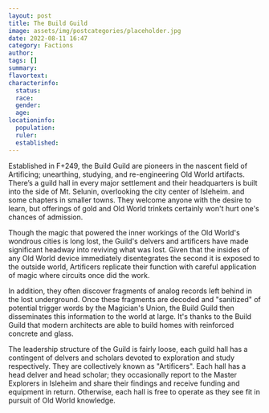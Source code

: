 ```yaml
---
layout: post
title: The Build Guild
image: assets/img/postcategories/placeholder.jpg
date: 2022-08-11 16:47
category: Factions
author: 
tags: []
summary: 
flavortext: 
characterinfo:
  status: 
  race: 
  gender: 
  age: 
locationinfo:
  population: 
  ruler: 
  established: 
---
```


Established in F+249, the Build Guild are pioneers in the nascent field of Artificing; unearthing, studying, and re-engineering Old World artifacts. There’s a guild hall in every major settlement and their headquarters is built into the side of Mt. Selunin, overlooking the city center of Isleheim. and some chapters in smaller towns. They welcome anyone with the desire to learn, but offerings of gold and Old World trinkets certainly won't hurt one's chances of admission.

Though the magic that powered the inner workings of the Old World's wondrous cities is long lost, the Guild's delvers and artificers have made significant headway into reviving what was lost. Given that the insides of any Old World device immediately disentegrates the second it is exposed to the outside world, Artificers replicate their function with careful application of magic where circuits once did the work. 

In addition, they often discover fragments of analog records left behind in the lost underground. Once these fragments are decoded and "sanitized" of potential trigger words by the Magician's Union, the Build Guild then disseminates this information to the world at large. It's thanks to the Build Guild that modern architects are able to build homes with reinforced concrete and glass.

The leadership structure of the Guild is fairly loose, each guild hall has a contingent of delvers and scholars devoted to exploration and study respectively. They are collectively known as "Artificers". Each hall has a head delver and head scholar; they occasionally report to the Master Explorers in Isleheim and share their findings and receive funding and equipment in return. Otherwise, each hall is free to operate as they see fit in pursuit of Old World knowledge.